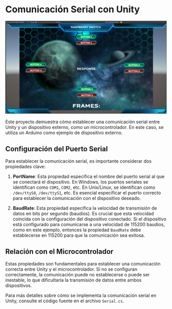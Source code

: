 # Comunicación Serial con Unity

![Proyecto](ImagenReferencia.png)

Este proyecto demuestra cómo establecer una comunicación serial entre Unity y un dispositivo externo, como un microcontrolador. En este caso, se utiliza un Arduino como ejemplo de dispositivo externo.

## Configuración del Puerto Serial

Para establecer la comunicación serial, es importante considerar dos propiedades clave:

1. **PortName**: Esta propiedad especifica el nombre del puerto serial al que se conectará el dispositivo. En Windows, los puertos seriales se identifican como `COM1`, `COM2`, etc. En Unix/Linux, se identifican como `/dev/ttyS0`, `/dev/ttyS1`, etc. Es esencial especificar el puerto correcto para establecer la comunicación con el dispositivo deseado.

2. **BaudRate**: Esta propiedad especifica la velocidad de transmisión de datos en bits por segundo (baudios). Es crucial que esta velocidad coincida con la configuración del dispositivo conectado. Si el dispositivo está configurado para comunicarse a una velocidad de 115200 baudios, como en este ejemplo, entonces la propiedad `BaudRate` debe establecerse en 115200 para que la comunicación sea exitosa.

## Relación con el Microcontrolador

Estas propiedades son fundamentales para establecer una comunicación correcta entre Unity y el microcontrolador. Si no se configuran correctamente, la comunicación puede no establecerse o puede ser inestable, lo que dificultaría la transmisión de datos entre ambos dispositivos.

Para más detalles sobre cómo se implementa la comunicación serial en Unity, consulte el código fuente en el archivo `Serial.cs`.
